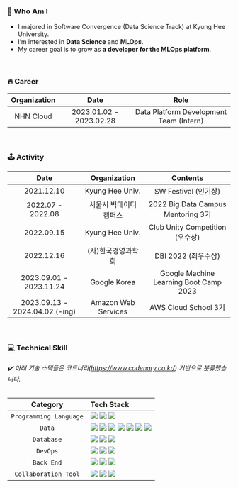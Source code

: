 
### 🙌 Who Am I
- I majored in Software Convergence (Data Science Track) at Kyung Hee University.
- I’m interested in **Data Science** and **MLOps**.
- My career goal is to grow as **a developer for the MLOps platform**.
  
<br>

### 🔥 Career
| Organization | Date | Role |
|:---:|:---:|:---:|
| NHN Cloud  | 2023.01.02 - 2023.02.28 | Data Platform Development Team (Intern) |

<br>

### 🕹️ Activity

| Date | Organization | Contents |
|:---:|:---:|:---:|
| 2021.12.10 | Kyung Hee Univ. | SW Festival (인기상) |
| 2022.07 - 2022.08 | 서울시 빅데이터 캠퍼스 | 2022 Big Data Campus Mentoring 3기 |
| 2022.09.15 | Kyung Hee Univ. | Club Unity Competition (우수상) |
| 2022.12.16 | (사)한국경영과학회 | DBI 2022 (최우수상) |
| 2023.09.01 - 2023.11.24 | Google Korea | Google Machine Learning Boot Camp 2023 |
| 2023.09.13 - 2024.04.02 (-ing) | Amazon Web Services | AWS Cloud School 3기 |


<br>

### 💻 Technical Skill
###### ✔️ 아래 기술 스택들은 코드너리(https://www.codenary.co.kr/) 기반으로 분류했습니다.

| Category | Tech Stack |
|:---:|:---|
| `Programming Language` | <a href="" target="_blank"><img src="https://img.shields.io/badge/Python-3776AB?style=flat&logo=Python&logoColor=white"/></a> <a href="" target="_blank"><img src="https://img.shields.io/badge/SQL-5294E2?style=flat&logo=SQL&logoColor=white"/></a> <a href="" target="_blank"><img src="https://img.shields.io/badge/R-276DC3?style=flat&logo=R&logoColor=white"/></a> |
| `Data` | <a href="" target="_blank"><img src="https://img.shields.io/badge/PyTorch-EE4C2C?style=flat&logo=PyTorch&logoColor=white"/></a> <a href="" target="_blank"><img src="https://img.shields.io/badge/ApacheAirflow-017CEE?style=flat&logo=ApacheAirflow&logoColor=white"/></a> <a href="" target="_blank"><img src="https://img.shields.io/badge/Tableau-E97627?style=flat&logo=Tableau&logoColor=white"/></a> <a href="" target="_blank"><img src="https://img.shields.io/badge/ApacheKafka-231F20?style=flat&logo=ApacheKafka&logoColor=white"/></a> <a href="" target="_blank"><img src="https://img.shields.io/badge/Tensorflow-FF6F00?style=flat&logo=Tensorflow&logoColor=white"/></a> <a href="" target="_blank"><img src="https://img.shields.io/badge/MLflow-0194E2?style=flat&logo=MLflow&logoColor=white"/></a> <a href="" target="_blank"><img src="https://img.shields.io/badge/Kubeflow-326CE5?style=flat&logo=Kubeflow&logoColor=white"/></a> |
| `Database` | <a href="" target="_blank"><img src="https://img.shields.io/badge/PostgreSQL-4169E1?style=flat&logo=PostgreSQL&logoColor=white"/></a> <a href="" target="_blank"><img src="https://img.shields.io/badge/MongoDB-47A248?style=flat&logo=MongoDB&logoColor=white"/></a> <a href="" target="_blank"><img src="https://img.shields.io/badge/MariaDB-003545?style=flat&logo=MariaDB&logoColor=white"/></a> |
| `DevOps` | <a href="" target="_blank"><img src="https://img.shields.io/badge/Docker-2496ED?style=flat&logo=Docker&logoColor=white"/></a> <a href="" target="_blank"><img src="https://img.shields.io/badge/Github-181717?style=flat&logo=Github&logoColor=white"/></a> <a href="" target="_blank"><img src="https://img.shields.io/badge/Kubernetes-326CE5?style=flat&logo=Kubernetes&logoColor=white"/></a> |
| `Back End` | <a href="" target="_blank"><img src="https://img.shields.io/badge/FastAPI-009688?style=flat&logo=FastAPI&logoColor=white"/></a> <a href="" target="_blank"><img src="https://img.shields.io/badge/Flask-000000?style=flat&logo=Flask&logoColor=white"/></a> <a href="" target="_blank"><img src="https://img.shields.io/badge/Linux-FCC624?style=flat&logo=Linux&logoColor=white"/></a> |
| `Collaboration Tool` | <a href="" target="_blank"><img src="https://img.shields.io/badge/googlecolab-F9AB00?style=flat&logo=googlecolab&logoColor=white"/></a> <a href="" target="_blank"><img src="https://img.shields.io/badge/notion-000000?style=flat&logo=notion&logoColor=white"/></a> <a href="" target="_blank"><img src="https://img.shields.io/badge/slack-4A154B?style=flat&logo=slack&logoColor=white"/></a> |
